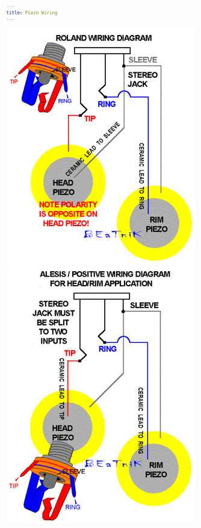 ```yaml
---
title: Piezo Wiring
---
```


<img src="./MBrolandwiring.gif" alt="Roland wiring" class="img-responsive">
<img src="./MBalesiswiring.gif" alt="Alesis wiring" class="img-responsive">
